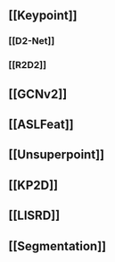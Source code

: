 ## [[Keypoint]]
### [[D2-Net]]
### [[R2D2]]
## [[GCNv2]]
## [[ASLFeat]]
## [[Unsuperpoint]]
## [[KP2D]]
## [[LISRD]]
## [[Segmentation]]
